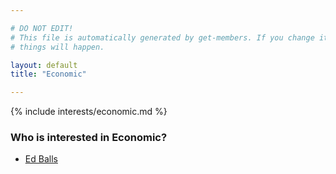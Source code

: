```yaml
---

# DO NOT EDIT!
# This file is automatically generated by get-members. If you change it, bad
# things will happen.

layout: default
title: "Economic"

---
```


{% include interests/economic.md %}

### Who is interested in Economic?


* [Ed Balls](../members/ed-balls.html)
